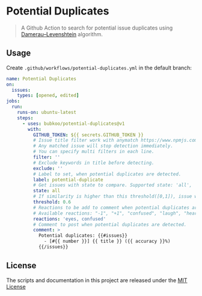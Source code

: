 # Potential Duplicates

> A Github Action to search for potential issue duplicates using [Damerau–Levenshtein](https://en.wikipedia.org/wiki/Damerau%E2%80%93Levenshtein_distance) algorithm.

## Usage

Create `.github/workflows/potential-duplicates.yml` in the default branch:

```yaml
name: Potential Duplicates
on:
  issues:
    types: [opened, edited]
jobs:
  run:
    runs-on: ubuntu-latest
    steps:
      - uses: bubkoo/potential-duplicates@v1
        with:
          GITHUB_TOKEN: ${{ secrets.GITHUB_TOKEN }}
          # Issue title filter work with anymatch https://www.npmjs.com/package/anymatch.
          # Any matched issue will stop detection immediately.
          # You can specify multi filters in each line.
          filter: ''
          # Exclude keywords in title before detecting.
          exclude: ''
          # Label to set, when potential duplicates are detected.
          label: potential-duplicate
          # Get issues with state to compare. Supported state: 'all', 'closed', 'open'.
          state: all
          # If similarity is higher than this threshold([0,1]), issue will be marked as duplicate.
          threshold: 0.6
          # Reactions to be add to comment when potential duplicates are detected.
          # Available reactions: "-1", "+1", "confused", "laugh", "heart", "hooray", "rocket", "eyes"
          reactions: 'eyes, confused'
          # Comment to post when potential duplicates are detected.
          comment: >
            Potential duplicates: {{#issues}}
              - [#{{ number }}] {{ title }} ({{ accuracy }}%)
            {{/issues}}
```

## License

The scripts and documentation in this project are released under the [MIT License](LICENSE)

